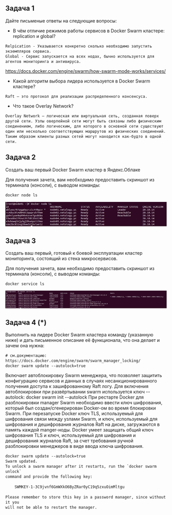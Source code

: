 ## Задача 1

Дайте письменые ответы на следующие вопросы:

- В чём отличие режимов работы сервисов в Docker Swarm кластере: replication и global?
```commandline
Relpication - Указывается конкретно сколько необходимо запустить экземпляров сервиса.
Global - Сервис запускается на всех нодах, бычно используется для агентов мониторинга и антивируса.
```
https://docs.docker.com/engine/swarm/how-swarm-mode-works/services/

- Какой алгоритм выбора лидера используется в Docker Swarm кластере?
```commandline
Raft — это протокол для реализации распределенного консенсуса. 
```
- Что такое Overlay Network?
```commandline
Overlay Network — логическая или виртуальная сеть, созданная поверх другой сети. Узлы оверлейной сети могут быть связаны либо физическим соединением, либо логическим, для которого в основной сети существуют один или несколько соответствующих маршрутов из физических соединений. Таким образом клиенты разных сетей могут находится как-будто в одной сети.
```

## Задача 2

Создать ваш первый Docker Swarm кластер в Яндекс.Облаке

Для получения зачета, вам необходимо предоставить скриншот из терминала (консоли), с выводом команды:
```
docker node ls
```
<img src=./img/dockerNode.JPG>

## Задача 3

Создать ваш первый, готовый к боевой эксплуатации кластер мониторинга, состоящий из стека микросервисов.

Для получения зачета, вам необходимо предоставить скриншот из терминала (консоли), с выводом команды:
```
docker service ls
```
<img src=./img/dockerService.JPG>

## Задача 4 (*)

Выполнить на лидере Docker Swarm кластера команду (указанную ниже) и дать письменное описание её функционала, что она делает и зачем она нужна:
```
# см.документацию: https://docs.docker.com/engine/swarm/swarm_manager_locking/
docker swarm update --autolock=true
```
Включает автоблокировку Swarm менеджера, что позволяет защитить конфигурацию сервисов и данных в случаях несанкционированного получения доступа к зашифрованному Raft логу.
Для включения автоблокировки при развёртывании swarm используется ключ --autolock: docker swarm init --autolock
При рестарте Docker для разблокировки manager Swarm необходимо ввести ключ шифрования, который был создан/сгенерирован Docker-ом во время блокировки Swarm.
При перезапуске Docker ключ TLS, используемый для шифрования связи между узлами Swarm, и ключ, используемый для шифрования и дешифрования журналов Raft на диске, загружаются в память каждой manger-ноды.
Docker умеет защищать общий ключ шифрования TLS и ключ, используемый для шифрования и дешифрования журналов Raft, за счет требования ручной разблокировки менеджеров в виде ввода ключа шифрования.

```commandline
docker swarm update --autolock=true
Swarm updated.
To unlock a swarm manager after it restarts, run the `docker swarm unlock`
command and provide the following key:

    SWMKEY-1-3C9jvnf6GmWXkO6ByZRar0yC19q5zxuOimMltgu

Please remember to store this key in a password manager, since without it you
will not be able to restart the manager.
```